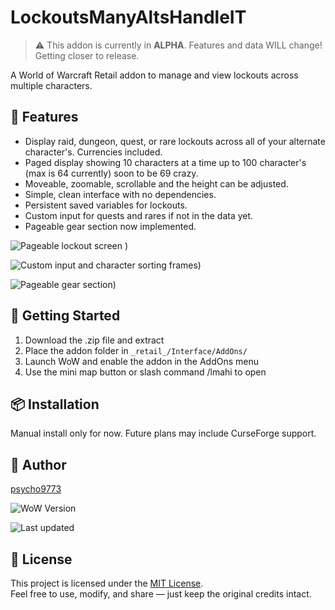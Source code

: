 # LockoutsManyAltsHandleIT

> ⚠️ This addon is currently in **ALPHA**. Features and data WILL change!
    Getting closer to release.

A World of Warcraft Retail addon to manage and view lockouts across multiple characters.

## 🔧 Features

- Display raid, dungeon, quest, or rare lockouts across all of your alternate character's. Currencies included.
- Paged display showing 10 characters at a time up to 100 character's (max is 64 currently) soon to be 69 crazy.
- Moveable, zoomable, scrollable and the height can be adjusted.
- Simple, clean interface with no dependencies.
- Persistent saved variables for lockouts.
- Custom input for quests and rares if not in the data yet.
- Pageable gear section now implemented.
  
![Pageable lockout screen](https://imgur.com/Y4xm4Gs.png) )

![Custom input and character sorting frames](https://imgur.com/dAR9uo1.png))

![Pageable gear section](https://imgur.com/GWP09x0.png))

## 🚀 Getting Started

1. Download the .zip file and extract
2. Place the addon folder in `_retail_/Interface/AddOns/`
3. Launch WoW and enable the addon in the AddOns menu
4. Use the mini map button or slash command /lmahi to open
   
## 📦 Installation

Manual install only for now. Future plans may include CurseForge support.

## 👤 Author

[psycho9773](https://github.com/psycho9773)

![WoW Version](https://img.shields.io/badge/WoW-Retail-blue)

![Last updated](https://img.shields.io/github/last-commit/psycho9773/LockoutsManyAltsHandleIT)

## 🧾 License

This project is licensed under the [MIT License](LICENSE).  
Feel free to use, modify, and share — just keep the original credits intact.

